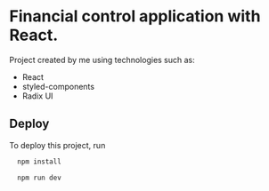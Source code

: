 # Financial control application with React.

Project created by me using technologies such as:
- React
- styled-components
- Radix UI

## Deploy

To deploy this project, run

```bash
  npm install
```

```bash
  npm run dev
```